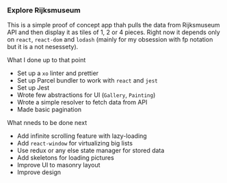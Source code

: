 ### Explore Rijksmuseum

This is a simple proof of concept app thah pulls the data from Rijksmuseum API and then display it as tiles of 1, 2 or 4 pieces. Right now it depends only on `react`, `react-dom` and `lodash` (mainly for my obsession with fp notation but it is a not nesessety).

What I done up to that point
* Set up a `xo` linter and prettier
* Set up Parcel bundler to work with `react` and `jest`
* Set up Jest
* Wrote few abstractions for UI (`Gallery`, `Painting`)
* Wrote a simple resolver to fetch data from API
* Made basic pagination

What nneds to be done next
* Add infinite scrolling feature with lazy-loading
* Add `react-window` for virtualizing big lists
* Use redux or any else state manager for stored data
* Add skeletons for loading pictures
* Improve UI to masonry layout
* Improve design